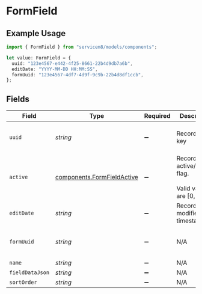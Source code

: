 # FormField

## Example Usage

```typescript
import { FormField } from "servicem8/models/components";

let value: FormField = {
  uuid: "123e4567-e442-4f25-8661-22b4d9db7a6b",
  editDate: "YYYY-MM-DD HH:MM:SS",
  formUuid: "123e4567-4df7-4d9f-9c9b-22b4d8df1ccb",
};
```

## Fields

| Field                                                                    | Type                                                                     | Required                                                                 | Description                                                              | Example                                                                  |
| ------------------------------------------------------------------------ | ------------------------------------------------------------------------ | ------------------------------------------------------------------------ | ------------------------------------------------------------------------ | ------------------------------------------------------------------------ |
| `uuid`                                                                   | *string*                                                                 | :heavy_minus_sign:                                                       | Record UUID key                                                          | 123e4567-e442-4f25-8661-22b4d9db7a6b                                     |
| `active`                                                                 | [components.FormFieldActive](../../models/components/formfieldactive.md) | :heavy_minus_sign:                                                       | Record active/deleted flag. <br/><br/>Valid values are [0,1]             |                                                                          |
| `editDate`                                                               | *string*                                                                 | :heavy_minus_sign:                                                       | Record last modified timestamp                                           | YYYY-MM-DD HH:MM:SS                                                      |
| `formUuid`                                                               | *string*                                                                 | :heavy_minus_sign:                                                       | N/A                                                                      | 123e4567-4df7-4d9f-9c9b-22b4d8df1ccb                                     |
| `name`                                                                   | *string*                                                                 | :heavy_minus_sign:                                                       | N/A                                                                      |                                                                          |
| `fieldDataJson`                                                          | *string*                                                                 | :heavy_minus_sign:                                                       | N/A                                                                      |                                                                          |
| `sortOrder`                                                              | *string*                                                                 | :heavy_minus_sign:                                                       | N/A                                                                      |                                                                          |